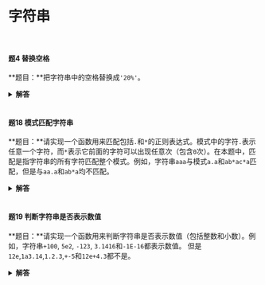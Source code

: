 # 字符串

</br>

#### 题4 替换空格

**题目：**把字符串中的空格替换成`'20%'`。

<details>

<summary><b>解答</b></summary>

**方法一：**
```python
s = input()
return s.replace(' ', '%20')
```

**方法二：**
```python
s = input()
res = ''
for i in range(len(s) - 1, -1, -1):
    if s[i] == ' ':
        res = '20%' + res
    else:
        res = s[i] + res
print(res)
```

</details>

</br>

#### 题18 模式匹配字符串

**题目：**请实现一个函数用来匹配包括`.`和`*`的正则表达式。模式中的字符`.`表示任意一个字符，而`*`表示它前面的字符可以出现任意次（包含`0`次）。在本题中，匹配是指字符串的所有字符匹配整个模式。例如，字符串`aaa`与模式`a.a`和`ab*ac*a`匹配，但是与`aa.a`和`ab*a`均不匹配。

<details>

<summary><b>解答</b></summary>

**思路：**
- 若`s`和`pattern`都是空字符，return True。
- 若`s`非空，`pattern`为空，return False。
- 若`pattern[1] == '*'`：
  1. 若`pattern[0] == '.'`或`pattern[0] == s[0]`，则考虑三种情况：1）s不变，pattern后移2位；2）s后移1位，pattern后移2位；3）s后移1位，pattern不变。
  2. 否则，s不变，pattern后移2位。
- 若`pattern[1] != '*'`：
  1. 若`pattern[0] == '.'`或`pattern[0] == s[0]`，则s后移1位，pattern后移1位。
  2. 否则return False。

```python
def match(s: str, pattern: str) -> bool:
    if len(s) == len(pattern) == 0:
        return True
    elif len(s) != len(pattern) == 0:
        return False
    if len(pattern) > 1 and pattern[1] == '*':
        if len(s) and (s[0] == pattern[0] or pattern[0] == '.'):
            return match(s, pattern[2:]) or match(s[1:], pattern[2:]) or match(s[1:], pattern)
        else:
            return match(s, pattern[2:])
    elif len(s) and (pattern[0] == '.' or pattern[0] == s[0]):
        return match(s[1:], pattern[1:])
    return False
```

</details>

</br>

#### 题19 判断字符串是否表示数值

**题目：**请实现一个函数用来判断字符串是否表示数值（包括整数和小数）。例如，字符串`+100`, `5e2`, `-123`, `3.1416`和`-1E-16`都表示数值。 但是`12e`,`1a3.14`,`1.2.3`,`+-5`和`12e+4.3`都不是。

<details>

<summary><b>解答</b></summary>

**思路：**字符串遵循模式`A[.[B]][e|EC]`或`.B[e|EC]`。其中`A`和`C`可以为`"+"`或`"-"`开头的`0~9`的字符串，`B`为`0~9`的字符串。

```python
def unsigned_int(s: str, ind: int) -> (bool, int):
    signal = False
    while ind < len(s) and '0' <= s[ind] <= '9':
        signal, ind = True, ind + 1
    return signal, ind

def signed_int(s: str, ind: int) -> (bool, int):
    if ind < len(s) and s[ind] in ['+', '-']:
        ind += 1
    return unsigned_int(s, ind)

def is_numeric(s: str) -> bool:
    if s == '':
        return False
    ind = 0
    numeric, ind = signed_int(s, ind)
    if ind < len(s) and s[ind] == '.':
        if ind + 1 < len(s):
            temp, ind = unsigned_int(s, ind + 1)
            numeric = numeric or temp

    if ind < len(s) and s[ind] in ['e', 'E']:
        if ind + 1 < len(s):
            temp, ind = signed_int(s, ind + 1)
            numeric = numeric and temp
        else:
            numeric = False
    return numeric and ind >= len(s) - 1
```

</details>

